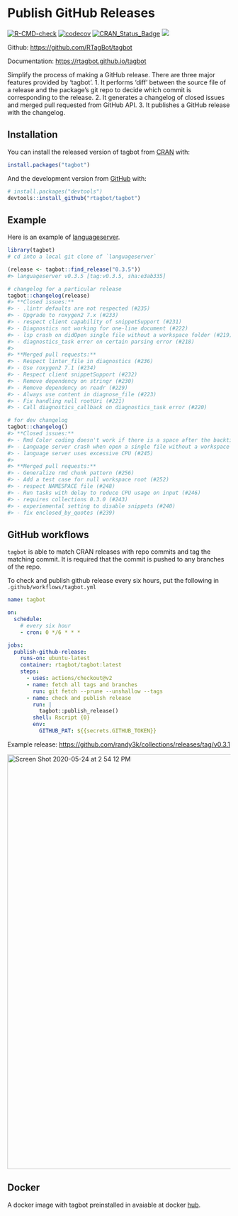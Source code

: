 
<!-- README.md is generated from README.Rmd. Please edit that file -->

# Publish GitHub Releases

<!-- badges: start -->

[![R-CMD-check](https://github.com/rtagbot/tagbot/workflows/R-CMD-check/badge.svg)](https://github.com/rtagbot/tagbot/actions)
[![codecov](https://codecov.io/gh/rtagbot/tagbot/branch/master/graph/badge.svg)](https://codecov.io/gh/rtagbot/tagbot)
[![CRAN\_Status\_Badge](https://www.r-pkg.org/badges/version/tagbot)](https://cran.r-project.org/package=tagbot)
[![](https://cranlogs.r-pkg.org/badges/grand-total/tagbot)](https://cran.r-project.org/package=tagbot)
<!-- badges: end -->

Github: <https://github.com/RTagBot/tagbot>

Documentation: <https://rtagbot.github.io/tagbot>

Simplify the process of making a GitHub release. There are three major
features provided by ‘tagbot’. 1. It performs ‘diff’ between the source
file of a release and the package’s git repo to decide which commit is
corresponding to the release. 2. It generates a changelog of closed
issues and merged pull requested from GitHub API. 3. It publishes a
GitHub release with the changelog.

## Installation

You can install the released version of tagbot from
[CRAN](https://CRAN.R-project.org) with:

``` r
install.packages("tagbot")
```

And the development version from [GitHub](https://github.com/) with:

``` r
# install.packages("devtools")
devtools::install_github("rtagbot/tagbot")
```

## Example

Here is an example of
[languageserver](https://github.com/REditorSupport/languageserver).

``` r
library(tagbot)
# cd into a local git clone of `languageserver`

(release <- tagbot::find_release("0.3.5"))
#> languageserver v0.3.5 [tag:v0.3.5, sha:e3ab335]

# changelog for a particular release
tagbot::changelog(release)
#> **Closed issues:**
#> - .lintr defaults are not respected (#235)
#> - Upgrade to roxygen2 7.x (#233)
#> - respect client capability of snippetSupport (#231)
#> - Diagnostics not working for one-line document (#222)
#> - lsp crash on didOpen single file without a workspace folder (#219)
#> - diagnostics_task error on certain parsing error (#218)
#>
#> **Merged pull requests:**
#> - Respect linter_file in diagnostics (#236)
#> - Use roxygen2 7.1 (#234)
#> - Respect client snippetSupport (#232)
#> - Remove dependency on stringr (#230)
#> - Remove dependency on readr (#229)
#> - Always use content in diagnose_file (#223)
#> - Fix handling null rootUri (#221)
#> - Call diagnostics_callback on diagnostics_task error (#220)

# for dev changelog
tagbot::changelog()
#> **Closed issues:**
#> - Rmd Color coding doesn't work if there is a space after the backticks and the bracket (#255)
#> - Language server crash when open a single file without a workspace folder (#249)
#> - language server uses excessive CPU (#245)
#>
#> **Merged pull requests:**
#> - Generalize rmd chunk pattern (#256)
#> - Add a test case for null workspace root (#252)
#> - respect NAMESPACE file (#248)
#> - Run tasks with delay to reduce CPU usage on input (#246)
#> - requires collections 0.3.0 (#243)
#> - experiemental setting to disable snippets (#240)
#> - fix enclosed_by_quotes (#239)
```

## GitHub workflows

`tagbot` is able to match CRAN releases with repo commits and tag the
matching commit. It is required that the commit is pushed to any
branches of the repo.

To check and publish github release every six hours, put the following
in `.github/workflows/tagbot.yml`

``` yml
name: tagbot

on:
  schedule:
    # every six hour
    - cron: 0 */6 * * *

jobs:
  publish-github-release:
    runs-on: ubuntu-latest
    container: rtagbot/tagbot:latest
    steps:
      - uses: actions/checkout@v2
      - name: fetch all tags and branches
        run: git fetch --prune --unshallow --tags
      - name: check and publish release
        run: |
          tagbot::publish_release()
        shell: Rscript {0}
        env:
          GITHUB_PAT: ${{secrets.GITHUB_TOKEN}}
```

Example release:
<https://github.com/randy3k/collections/releases/tag/v0.3.1>

<img width="936" alt="Screen Shot 2020-05-24 at 2 54 12 PM" src="https://user-images.githubusercontent.com/1690993/82765778-7b8ec780-9dce-11ea-9d32-1502075ce24a.png">

## Docker

A docker image with tagbot preinstalled in avaiable at docker
[hub](https://hub.docker.com/r/rtagbot/tagbot).
